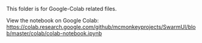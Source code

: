 This folder is for Google-Colab related files.

View the notebook on Google Colab: https://colab.research.google.com/github/mcmonkeyprojects/SwarmUI/blob/master/colab/colab-notebook.ipynb
